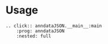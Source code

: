 # Usage

```{eval-rst}
.. click:: anndataJSON.__main__:main
    :prog: anndataJSON
    :nested: full
```
